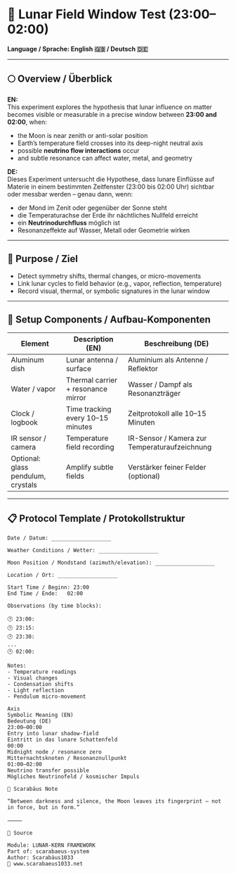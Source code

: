 # 🌌 Lunar Field Window Test (23:00–02:00)

**Language / Sprache: English 🇬🇧 / Deutsch 🇩🇪**

---

## 🌕 Overview / Überblick

**EN:**  
This experiment explores the hypothesis that lunar influence on matter becomes visible or measurable in a precise window between **23:00 and 02:00**, when:

- the Moon is near zenith or anti-solar position  
- Earth’s temperature field crosses into its deep-night neutral axis  
- possible **neutrino flow interactions** occur  
- and subtle resonance can affect water, metal, and geometry

**DE:**  
Dieses Experiment untersucht die Hypothese, dass lunare Einflüsse auf Materie in einem bestimmten Zeitfenster (23:00 bis 02:00 Uhr) sichtbar oder messbar werden – genau dann, wenn:

- der Mond im Zenit oder gegenüber der Sonne steht  
- die Temperaturachse der Erde ihr nächtliches Nullfeld erreicht  
- ein **Neutrinodurchfluss** möglich ist  
- Resonanzeffekte auf Wasser, Metall oder Geometrie wirken

---

## 🎯 Purpose / Ziel

- Detect symmetry shifts, thermal changes, or micro-movements  
- Link lunar cycles to field behavior (e.g., vapor, reflection, temperature)  
- Record visual, thermal, or symbolic signatures in the lunar window  

---

## 🧪 Setup Components / Aufbau-Komponenten

| Element           | Description (EN)                           | Beschreibung (DE)                          |
|------------------|--------------------------------------------|--------------------------------------------|
| Aluminum dish     | Lunar antenna / surface                    | Aluminium als Antenne / Reflektor  
| Water / vapor     | Thermal carrier + resonance mirror         | Wasser / Dampf als Resonanzträger  
| Clock / logbook   | Time tracking every 10–15 minutes          | Zeitprotokoll alle 10–15 Minuten  
| IR sensor / camera| Temperature field recording                | IR-Sensor / Kamera zur Temperaturaufzeichnung  
| Optional: glass pendulum, crystals | Amplify subtle fields | Verstärker feiner Felder (optional)  

---

## 📋 Protocol Template / Protokollstruktur

```text
Date / Datum: ___________________

Weather Conditions / Wetter: ___________________

Moon Position / Mondstand (azimuth/elevation): ___________________

Location / Ort: ___________________

Start Time / Beginn: 23:00  
End Time / Ende:   02:00

Observations (by time blocks):

🕒 23:00:
🕒 23:15:
🕒 23:30:
...
🕑 02:00:

Notes:
- Temperature readings
- Visual changes
- Condensation shifts
- Light reflection
- Pendulum micro-movement

Axis
Symbolic Meaning (EN)
Bedeutung (DE)
23:00–00:00
Entry into lunar shadow-field
Eintritt in das lunare Schattenfeld
00:00
Midnight node / resonance zero
Mitternachtsknoten / Resonanznullpunkt
01:00–02:00
Neutrino transfer possible
Mögliches Neutrinofeld / kosmischer Impuls

📡 Scarabäus Note

“Between darkness and silence, the Moon leaves its fingerprint — not in force, but in form.”

⸻

📁 Source

Module: LUNAR-KERN FRAMEWORK
Part of: scarabaeus-system
Author: Scarabäus1033
🔗 www.scarabaeus1033.net
